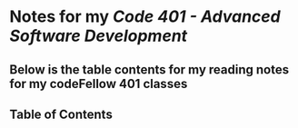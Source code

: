 # Notes for my *Code 401 - Advanced Software Development*

## Below is the table contents for my reading notes for my codeFellow 401 classes

## Table of Contents
